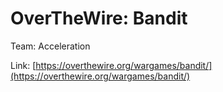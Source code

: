 # OverTheWire: Bandit

Team: Acceleration

Link: [https://overthewire.org/wargames/bandit/](https://overthewire.org/wargames/bandit/)
